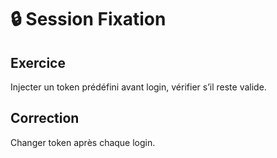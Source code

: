 # 🔒 Session Fixation

## Exercice

Injecter un token prédéfini avant login, vérifier s’il reste valide.

## Correction

Changer token après chaque login.
